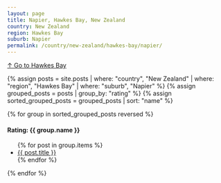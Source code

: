 ```yaml
---
layout: page
title: Napier, Hawkes Bay, New Zealand
country: New Zealand
region: Hawkes Bay
suburb: Napier
permalink: /country/new-zealand/hawkes-bay/napier/
---
```

[↑ Go to Hawkes Bay](/country/new-zealand/hawkes-bay/)

{% assign posts = site.posts | where: "country", "New Zealand" | where: "region", "Hawkes Bay" | where: "suburb", "Napier" %}
{% assign grouped_posts = posts | group_by: "rating" %}
{% assign sorted_grouped_posts = grouped_posts | sort: "name" %}

{% for group in sorted_grouped_posts reversed %}
  <h4>Rating: {{ group.name }}</h4>
  <ul>
    {% for post in group.items %}
      <li><a href="{{ post.url }}">{{ post.title }}</a></li>
    {% endfor %}
  </ul>
{% endfor %}
